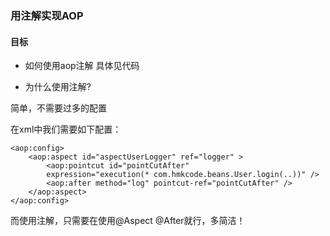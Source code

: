 ### 用注解实现AOP

#### 目标
 
  - 如何使用aop注解
         具体见代码
    
  - 为什么使用注解?
  
  简单，不需要过多的配置
  
 在xml中我们需要如下配置：
 
    <aop:config>
        <aop:aspect id="aspectUserLogger" ref="logger" >
            <aop:pointcut id="pointCutAfter"
            expression="execution(* com.hmkcode.beans.User.login(..))" />
            <aop:after method="log" pointcut-ref="pointCutAfter" />
        </aop:aspect>
    </aop:config>
而使用注解，只需要在使用@Aspect @After就行，多简洁！    
